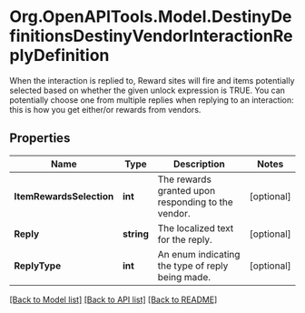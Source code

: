 # Org.OpenAPITools.Model.DestinyDefinitionsDestinyVendorInteractionReplyDefinition
When the interaction is replied to, Reward sites will fire and items potentially selected based on whether the given unlock expression is TRUE.  You can potentially choose one from multiple replies when replying to an interaction: this is how you get either/or rewards from vendors.

## Properties

Name | Type | Description | Notes
------------ | ------------- | ------------- | -------------
**ItemRewardsSelection** | **int** | The rewards granted upon responding to the vendor. | [optional] 
**Reply** | **string** | The localized text for the reply. | [optional] 
**ReplyType** | **int** | An enum indicating the type of reply being made. | [optional] 

[[Back to Model list]](../README.md#documentation-for-models) [[Back to API list]](../README.md#documentation-for-api-endpoints) [[Back to README]](../README.md)

